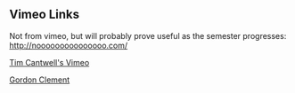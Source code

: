 ## Vimeo Links

Not from vimeo, but will probably prove useful as the semester progresses:  
http://nooooooooooooooo.com/


[Tim Cantwell's Vimeo](https://vimeo.com/user20463132/videos)

[Gordon Clement](https://vimeo.com/user9467556)

